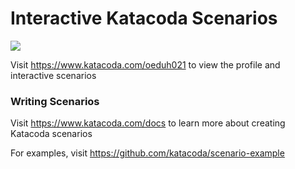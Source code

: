 # Interactive Katacoda Scenarios

[![](http://shields.katacoda.com/katacoda/oeduh021/count.svg)](https://www.katacoda.com/oeduh021 "Get your profile on Katacoda.com")

Visit https://www.katacoda.com/oeduh021 to view the profile and interactive scenarios

### Writing Scenarios
Visit https://www.katacoda.com/docs to learn more about creating Katacoda scenarios

For examples, visit https://github.com/katacoda/scenario-example
